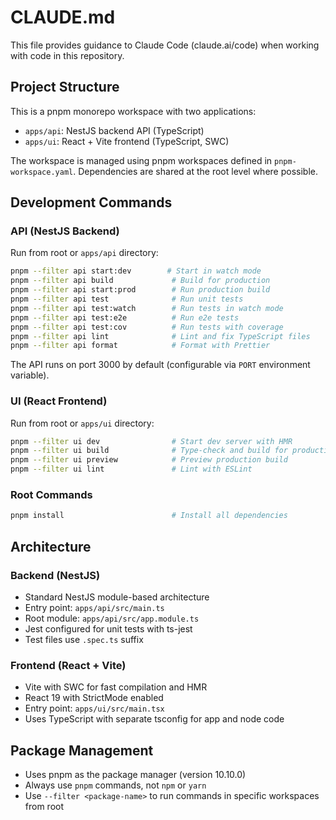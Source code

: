# CLAUDE.md

This file provides guidance to Claude Code (claude.ai/code) when working with code in this repository.

## Project Structure

This is a pnpm monorepo workspace with two applications:

- `apps/api`: NestJS backend API (TypeScript)
- `apps/ui`: React + Vite frontend (TypeScript, SWC)

The workspace is managed using pnpm workspaces defined in `pnpm-workspace.yaml`. Dependencies are shared at the root level where possible.

## Development Commands

### API (NestJS Backend)
Run from root or `apps/api` directory:

```bash
pnpm --filter api start:dev        # Start in watch mode
pnpm --filter api build             # Build for production
pnpm --filter api start:prod        # Run production build
pnpm --filter api test              # Run unit tests
pnpm --filter api test:watch        # Run tests in watch mode
pnpm --filter api test:e2e          # Run e2e tests
pnpm --filter api test:cov          # Run tests with coverage
pnpm --filter api lint              # Lint and fix TypeScript files
pnpm --filter api format            # Format with Prettier
```

The API runs on port 3000 by default (configurable via `PORT` environment variable).

### UI (React Frontend)
Run from root or `apps/ui` directory:

```bash
pnpm --filter ui dev                # Start dev server with HMR
pnpm --filter ui build              # Type-check and build for production
pnpm --filter ui preview            # Preview production build
pnpm --filter ui lint               # Lint with ESLint
```

### Root Commands
```bash
pnpm install                        # Install all dependencies
```

## Architecture

### Backend (NestJS)
- Standard NestJS module-based architecture
- Entry point: `apps/api/src/main.ts`
- Root module: `apps/api/src/app.module.ts`
- Jest configured for unit tests with ts-jest
- Test files use `.spec.ts` suffix

### Frontend (React + Vite)
- Vite with SWC for fast compilation and HMR
- React 19 with StrictMode enabled
- Entry point: `apps/ui/src/main.tsx`
- Uses TypeScript with separate tsconfig for app and node code

## Package Management
- Uses pnpm as the package manager (version 10.10.0)
- Always use `pnpm` commands, not `npm` or `yarn`
- Use `--filter <package-name>` to run commands in specific workspaces from root